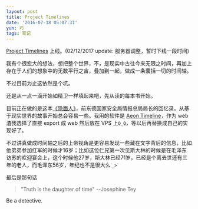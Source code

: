 ```yaml
---
layout: post
title: Project Timelines
date: '2016-07-18 05:07:31'
yun: 巧
tags: 笔记
---
```


[Project Timelines](http://timelines.x8128.com) 上线。(02/12/2017 update: 服务器调整，暂时下线一段时间)

我有个很宏大的想法，想把整个世界，不，是现实中古往今来无限之时间，再加上存在于人们的想象中的无数平行之宙，叠加到一起，做成一条囊括一切的时间轴。

不过目前为止这依然是个坑。

还是从一点一滴开始如精卫一样填起来吧，先从读的每本书开始。

目前正在做的是这本[《隐面人》](https://book.douban.com/subject/1534948/)，前东德国家安全局情报总局局长的回忆录。从基于现实世界的故事开始总会容易一些。我用的软件是 [Aeon Timeline](http://www.aeontimeline.com)，作为 web 渣我选择了直接 export 成 web 然后放在 VPS 上`Q_Q`，等以后再替换成自己的实现好了。

不过讲真做成时间轴之后的上帝视角是更容易发现一些藏在文字背后的信息，比如他弟弟参加红军的时候才16岁；比如这位仁兄第一次见斯大林的时候是在毛泽东访苏的欢迎宴会上，这个时候他27岁，斯大林已经71岁，已经是个离去世还有三年的老人，而毛泽东56岁，年纪也不是很大么`ˊ_>ˋ`

最后是那句话

>"Truth is the daughter of time" --Josephine Tey

Be a detective.

